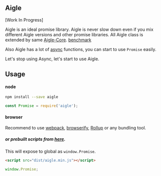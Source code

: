 Aigle
--

[Work In Progress]

Aigle is an ideal promise library.
Aigle is never slow down even if you mix different Aigle versions and other promise libraries.
All Aigle class is extended by same [Aigle-Core](https://github.com/suguru03/aigle-core). [benchmark](https://github.com/suguru03/aigle-benchmark)

Also Aigle has a lot of [async](https://github.com/caolan/async) functions, you can start to use `Promise` easily.

Let's stop using Async, let's start to use Aigle.

Usage
--

#### node
```sh
npm install --save aigle
```

```js
const Promise = require('aigle');
```

#### browser
Recommend to use [webpack](https://github.com/webpack/webpack), [browserify](https://github.com/substack/node-browserify), [Rollup](https://github.com/rollup/rollup) or any bundling tool.

##### or prebuilt scripts from [here](https://github.com/suguru03/aigle/tree/master/dist/).
This will expose to global as `window.Promise`.
```html
<script src="dist/aigle.min.js"></script>
``` 

```js
window.Promise;
```